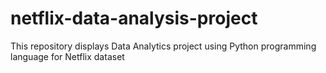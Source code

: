 # netflix-data-analysis-project
This repository displays Data Analytics project using Python programming language for Netflix dataset
